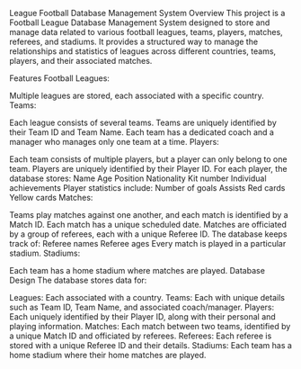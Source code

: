 League Football Database Management System
Overview
This project is a Football League Database Management System designed to store and manage data related to various football leagues, teams, players, matches, referees, and stadiums. It provides a structured way to manage the relationships and statistics of leagues across different countries, teams, players, and their associated matches.

Features
Football Leagues:

Multiple leagues are stored, each associated with a specific country.
Teams:

Each league consists of several teams.
Teams are uniquely identified by their Team ID and Team Name.
Each team has a dedicated coach and a manager who manages only one team at a time.
Players:

Each team consists of multiple players, but a player can only belong to one team.
Players are uniquely identified by their Player ID.
For each player, the database stores:
Name
Age
Position
Nationality
Kit number
Individual achievements
Player statistics include:
Number of goals
Assists
Red cards
Yellow cards
Matches:

Teams play matches against one another, and each match is identified by a Match ID.
Each match has a unique scheduled date.
Matches are officiated by a group of referees, each with a unique Referee ID.
The database keeps track of:
Referee names
Referee ages
Every match is played in a particular stadium.
Stadiums:

Each team has a home stadium where matches are played.
Database Design
The database stores data for:

Leagues: Each associated with a country.
Teams: Each with unique details such as Team ID, Team Name, and associated coach/manager.
Players: Each uniquely identified by their Player ID, along with their personal and playing information.
Matches: Each match between two teams, identified by a unique Match ID and officiated by referees.
Referees: Each referee is stored with a unique Referee ID and their details.
Stadiums: Each team has a home stadium where their home matches are played. 
